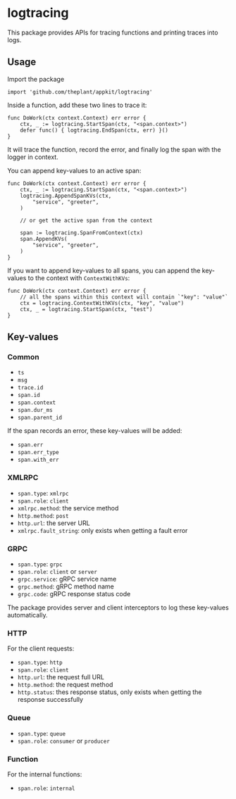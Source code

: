 # logtracing

This package provides APIs for tracing functions and printing traces into logs.

## Usage

Import the package

```
import 'github.com/theplant/appkit/logtracing'
```

Inside a function, add these two lines to trace it:

```
func DoWork(ctx context.Context) err error {
	ctx, _ := logtracing.StartSpan(ctx, "<span.context>")
	defer func() { logtracing.EndSpan(ctx, err) }()
}
```

It will trace the function, record the error, and finally log the span with the logger in context.

You can append key-values to an active span:

```
func DoWork(ctx context.Context) err error {
	ctx, _ := logtracing.StartSpan(ctx, "<span.context>")
	logtracing.AppendSpanKVs(ctx,
		"service", "greeter",
	)

	// or get the active span from the context

	span := logtracing.SpanFromContext(ctx)
	span.AppendKVs(
		"service", "greeter",
	)
}
```

If you want to append key-values to all spans, you can append the key-values to the context with `ContextWithKVs`:

```
func DoWork(ctx context.Context) err error {
	// all the spans within this context will contain `"key": "value"`
	ctx = logtracing.ContextWithKVs(ctx, "key", "value")
	ctx, _ = logtracing.StartSpan(ctx, "test")
}
```

## Key-values

### Common

- `ts`
- `msg`
- `trace.id`
- `span.id`
- `span.context`
- `span.dur_ms`
- `span.parent_id`

If the span records an error, these key-values will be added:

- `span.err`
- `span.err_type`
- `span.with_err`

### XMLRPC

- `span.type`: `xmlrpc`
- `span.role`: `client`
- `xmlrpc.method`: the service method
- `http.method`: `post`
- `http.url`: the server URL
- `xmlrpc.fault_string`: only exists when getting a fault error

### GRPC

- `span.type`: `grpc`
- `span.role`: `client` or `server`
- `grpc.service`: gRPC service name
- `grpc.method`: gRPC method name
- `grpc.code`: gRPC response status code

The package provides server and client interceptors to log these key-values automatically.

### HTTP

For the client requests:

- `span.type`: `http`
- `span.role`: `client`
- `http.url`: the request full URL
- `http.method`: the request method
- `http.status`: thes response status, only exists when getting the response successfully

### Queue

- `span.type`: `queue`
- `span.role`: `consumer` or `producer`

### Function

For the internal functions:
- `span.role`: `internal`
